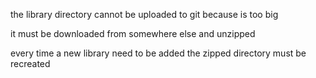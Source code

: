 the library directory cannot be uploaded to git because is too big

it must be downloaded from somewhere else and unzipped

every time a new library need to be added the zipped directory must be recreated
